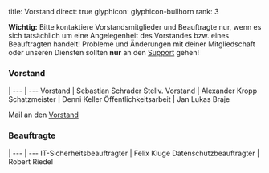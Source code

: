 title: Vorstand
direct: true
glyphicon: glyphicon-bullhorn
rank: 3


__Wichtig:__ Bitte kontaktiere Vorstandsmitglieder und Beauftragte nur, wenn es sich tatsächlich um eine Angelegenheit des Vorstandes bzw. eines Beauftragten handelt! Probleme und Änderungen mit deiner Mitgliedschaft oder unseren Diensten sollten __nur__ an den [Support](../../contact) gehen!

### Vorstand
 |
--- | ---
Vorstand		| Sebastian Schrader
Stellv. Vorstand	| Alexander Kropp
Schatzmeister		| Denni Keller
Öffentlichkeitsarbeit	| Jan Lukas Braje

Mail an den [Vorstand](mailto:vorstand@agdsn.de)

### Beauftragte
 |
--- | ---
IT-Sicherheitsbeauftragter	| Felix Kluge
Datenschutzbeauftragter		| Robert Riedel
